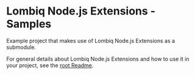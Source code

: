# Lombiq Node.js Extensions - Samples



Example project that makes use of Lombiq Node.js Extensions as a submodule.

For general details about Lombiq Node.js Extensions and how to use it in your project, see the [root Readme](../Readme.md).
